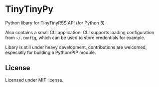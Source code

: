 # TinyTinyPy

Python libary for TinyTinyRSS API (for Python 3)

Also contains a small CLI application.
CLI supports loading configuration from `~/.config`,
which can be used to store credentials for example.

Libary is still under heavy development,
contributions are welcomed,
especially for building a Python/PIP module.

## License

Licensed under MIT license.
